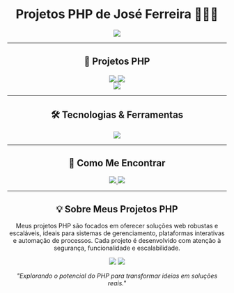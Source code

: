 <h1 align="center">Projetos PHP de José Ferreira 👨‍💻✨</h1>

<p align="center">
  <img src="https://readme-typing-svg.herokuapp.com?color=%2336BCF7&size=25&center=true&vCenter=true&width=700&lines=Desenvolvedor+Fullstack+%7C+PHP;Projetos+Focados+em+PHP;Soluções+Web+Completas+e+Escaláveis" />
</p>

---

<h2 align="center">📂 Projetos PHP</h2>

<div align="center">
  <a href="https://github.com/josejfs/projeto1-php" target="_blank">
    <img align="center" src="https://github-readme-stats.vercel.app/api/pin/?username=josejfs&repo=projeto1-php&theme=radical" />
  </a>
  <a href="https://github.com/josejfs/projeto2-php" target="_blank">
    <img align="center" src="https://github-readme-stats.vercel.app/api/pin/?username=josejfs&repo=projeto2-php&theme=radical" />
  </a>
</div>

<div align="center">
  <a href="https://github.com/josejfs/projeto3-php" target="_blank">
    <img align="center" src="https://github-readme-stats.vercel.app/api/pin/?username=josejfs&repo=projeto3-php&theme=radical" />
  </a>
</div>

---

<h2 align="center">🛠 Tecnologias & Ferramentas</h2>

<p align="center">
  <img src="https://skillicons.dev/icons?i=php,mysql,linux,apache,github,git" />
</p>

---

<h2 align="center">💬 Como Me Encontrar</h2>

<p align="center">
  <a href="https://www.linkedin.com/in/jos%C3%A9-ferreira-9a659a242/" target="_blank">
    <img src="https://img.shields.io/badge/-LinkedIn-333333?style=for-the-badge&logo=linkedin" />
  </a>
  <a href="https://api.whatsapp.com/send?phone=+5588993693516&text=Ol%C3%A1%20José%20Ferreira!%20Vim%20do%20seu%20perfil%20GitHub." target="_blank">
    <img src="https://img.shields.io/badge/-WhatsApp-333333?style=for-the-badge&logo=whatsapp"  />
  </a>
</p>

---

<h2 align="center">💡 Sobre Meus Projetos PHP</h2>

<p align="center">
  Meus projetos PHP são focados em oferecer soluções web robustas e escaláveis, ideais para sistemas de gerenciamento, plataformas interativas e automação de processos. Cada projeto é desenvolvido com atenção à segurança, funcionalidade e escalabilidade.
</p>

<p align="center">
  <img src="https://forthebadge.com/images/badges/built-with-love.svg" />
  <img src="https://forthebadge.com/images/badges/made-with-php.svg" />
</p>

<p align="center">
  <em>"Explorando o potencial do PHP para transformar ideias em soluções reais."</em>
</p>
